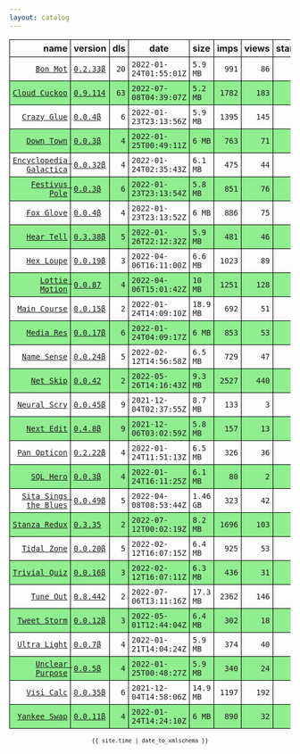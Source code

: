 ```yaml
---
layout: catalog
---
```


<style>
table {
    border-collapse: collapse;
}

td, th {
    border: 1px solid black;
    white-space: nowrap;
}

th, td {
    padding: 5px;
}

tr:nth-child(even) {
    background-color: Lightgreen;
}
</style>

| name | version | dls | date | size | imps | views | stars | issues | category |
| ---: | :------ | --: | ---- | :--- | ---: | ----: | -----:| -----: | :------- |
| [``Bon Mot``](https://Bon-Mot.github.io/App/) | [``0.2.33β``](https://github.com/Bon-Mot/App/releases/0.2.33) | `20` | `2022-01-24T01:55:01Z` | `5.9 MB` | `991` | `86` | `1` | `0` |  |
| [``Cloud Cuckoo``](https://Cloud-Cuckoo.github.io/App/) | [``0.9.114``](https://github.com/Cloud-Cuckoo/App/releases/0.9.114) | `63` | `2022-07-08T04:39:07Z` | `5.2 MB` | `1782` | `183` | `1` | `0` |  |
| [``Crazy Glue``](https://Crazy-Glue.github.io/App/) | [``0.0.4β``](https://github.com/Crazy-Glue/App/releases/0.0.4) | `6` | `2022-01-23T23:13:56Z` | `5.9 MB` | `1395` | `145` | `0` | `0` |  |
| [``Down Town``](https://Down-Town.github.io/App/) | [``0.0.3β``](https://github.com/Down-Town/App/releases/0.0.3) | `4` | `2022-01-25T00:49:11Z` | `6 MB` | `763` | `71` | `0` | `0` |  |
| [``Encyclopedia Galactica``](https://Encyclopedia-Galactica.github.io/App/) | [``0.0.32β``](https://github.com/Encyclopedia-Galactica/App/releases/0.0.32) | `4` | `2022-01-24T02:35:43Z` | `6.1 MB` | `475` | `44` | `0` | `0` |  |
| [``Festivus Pole``](https://Festivus-Pole.github.io/App/) | [``0.0.3β``](https://github.com/Festivus-Pole/App/releases/0.0.3) | `6` | `2022-01-23T23:13:54Z` | `5.8 MB` | `851` | `76` | `0` | `0` |  |
| [``Fox Glove``](https://Fox-Glove.github.io/App/) | [``0.0.4β``](https://github.com/Fox-Glove/App/releases/0.0.4) | `4` | `2022-01-23T23:13:52Z` | `6 MB` | `886` | `75` | `0` | `0` |  |
| [``Hear Tell``](https://Hear-Tell.github.io/App/) | [``0.3.38β``](https://github.com/Hear-Tell/App/releases/0.3.38) | `5` | `2022-01-26T22:12:32Z` | `5.9 MB` | `481` | `46` | `0` | `0` |  |
| [``Hex Loupe``](https://Hex-Loupe.github.io/App/) | [``0.0.19β``](https://github.com/Hex-Loupe/App/releases/0.0.19) | `3` | `2022-04-06T16:11:00Z` | `6.6 MB` | `1023` | `89` | `0` | `0` |  |
| [``Lottie Motion``](https://Lottie-Motion.github.io/App/) | [``0.0.87``](https://github.com/Lottie-Motion/App/releases/0.0.87) | `4` | `2022-04-06T15:01:42Z` | `10 MB` | `1251` | `128` | `0` | `0` |  |
| [``Main Course``](https://Main-Course.github.io/App/) | [``0.0.15β``](https://github.com/Main-Course/App/releases/0.0.15) | `2` | `2022-01-24T14:09:10Z` | `18.9 MB` | `692` | `51` | `0` | `0` |  |
| [``Media Res``](https://Media-Res.github.io/App/) | [``0.0.17β``](https://github.com/Media-Res/App/releases/0.0.17) | `6` | `2022-01-24T04:09:17Z` | `6 MB` | `853` | `53` | `0` | `0` |  |
| [``Name Sense``](https://Name-Sense.github.io/App/) | [``0.0.24β``](https://github.com/Name-Sense/App/releases/0.0.24) | `5` | `2022-02-12T14:56:58Z` | `6.5 MB` | `729` | `47` | `0` | `0` |  |
| [``Net Skip``](https://Net-Skip.github.io/App/) | [``0.0.42``](https://github.com/Net-Skip/App/releases/0.0.42) | `2` | `2022-05-26T14:16:43Z` | `9.3 MB` | `2527` | `440` | `0` | `0` |  |
| [``Neural Scry``](https://Neural-Scry.github.io/App/) | [``0.0.45β``](https://github.com/Neural-Scry/App/releases/0.0.45) | `9` | `2021-12-04T02:37:55Z` | `8.7 MB` | `133` | `3` | `0` | `0` |  |
| [``Next Edit``](https://Next-Edit.github.io/App/) | [``0.4.8β``](https://github.com/Next-Edit/App/releases/0.4.8) | `9` | `2021-12-06T03:02:59Z` | `5.8 MB` | `157` | `13` | `0` | `0` |  |
| [``Pan Opticon``](https://Pan-Opticon.github.io/App/) | [``0.2.22β``](https://github.com/Pan-Opticon/App/releases/0.2.22) | `4` | `2022-01-24T11:51:13Z` | `6.5 MB` | `326` | `36` | `0` | `0` |  |
| [``SQL Hero``](https://SQL-Hero.github.io/App/) | [``0.0.3β``](https://github.com/SQL-Hero/App/releases/0.0.3) | `4` | `2022-01-24T16:11:25Z` | `6.1 MB` | `80` | `2` | `0` | `0` |  |
| [``Sita Sings the Blues``](https://Sita-Sings-the-Blues.github.io/App/) | [``0.0.49β``](https://github.com/Sita-Sings-the-Blues/App/releases/0.0.49) | `5` | `2022-04-08T08:53:44Z` | `1.46 GB` | `323` | `42` | `0` | `0` |  |
| [``Stanza Redux``](https://Stanza-Redux.github.io/App/) | [``0.3.35``](https://github.com/Stanza-Redux/App/releases/0.3.35) | `2` | `2022-07-12T00:02:19Z` | `8.2 MB` | `1696` | `103` | `1` | `0` |  |
| [``Tidal Zone``](https://Tidal-Zone.github.io/App/) | [``0.0.20β``](https://github.com/Tidal-Zone/App/releases/0.0.20) | `5` | `2022-02-12T16:07:15Z` | `6.4 MB` | `925` | `53` | `0` | `0` |  |
| [``Trivial Quiz``](https://Trivial-Quiz.github.io/App/) | [``0.0.16β``](https://github.com/Trivial-Quiz/App/releases/0.0.16) | `3` | `2022-02-12T16:07:11Z` | `6.3 MB` | `436` | `31` | `0` | `0` |  |
| [``Tune Out``](https://Tune-Out.github.io/App/) | [``0.8.442``](https://github.com/Tune-Out/App/releases/0.8.442) | `2` | `2022-07-06T13:11:16Z` | `17.3 MB` | `2362` | `146` | `1` | `0` |  |
| [``Tweet Storm``](https://Tweet-Storm.github.io/App/) | [``0.0.12β``](https://github.com/Tweet-Storm/App/releases/0.0.12) | `3` | `2022-05-01T12:44:04Z` | `6.4 MB` | `302` | `18` | `0` | `0` |  |
| [``Ultra Light``](https://Ultra-Light.github.io/App/) | [``0.0.7β``](https://github.com/Ultra-Light/App/releases/0.0.7) | `4` | `2022-01-21T14:04:24Z` | `5.9 MB` | `374` | `40` | `0` | `0` |  |
| [``Unclear Purpose``](https://Unclear-Purpose.github.io/App/) | [``0.0.5β``](https://github.com/Unclear-Purpose/App/releases/0.0.5) | `4` | `2022-01-25T00:48:27Z` | `5.9 MB` | `340` | `24` | `0` | `0` |  |
| [``Visi Calc``](https://Visi-Calc.github.io/App/) | [``0.0.35β``](https://github.com/Visi-Calc/App/releases/0.0.35) | `6` | `2021-12-04T14:58:06Z` | `14.9 MB` | `1197` | `192` | `0` | `0` |  |
| [``Yankee Swap``](https://Yankee-Swap.github.io/App/) | [``0.0.11β``](https://github.com/Yankee-Swap/App/releases/0.0.11) | `4` | `2022-01-24T14:24:10Z` | `6 MB` | `890` | `32` | `0` | `0` |  |

<center><small><code>{{ site.time | date_to_xmlschema }}</code></small></center>
